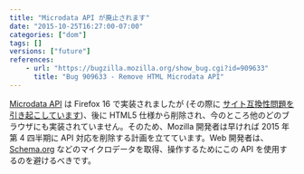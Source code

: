 ```yaml
---
title: "Microdata API が廃止されます"
date: "2015-10-25T16:27:00-07:00"
categories: ["dom"]
tags: []
versions: ["future"]
references:
    - url: "https://bugzilla.mozilla.org/show_bug.cgi?id=909633"
      title: "Bug 909633 - Remove HTML Microdata API"
---
```

[Microdata API](http://www.w3.org/TR/microdata/) は Firefox 16 で実装されましたが (その際に [サイト互換性問題を引き起こしています](https://www.fxsitecompat.com/ja/docs/2012/microdata-api-has-added-new-properties-to-elements/))、後に HTML5 仕様から削除され、今のところ他のどのブラウザにも実装されていません。そのため、Mozilla 開発者は早ければ 2015 年第 4 四半期に API 対応を削除する計画を立てています。Web 開発者は、[Schema.org](https://schema.org/) などのマイクロデータを取得、操作するためにこの API を使用するのを避けるべきです。
